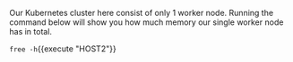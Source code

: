 Our Kubernetes cluster here consist of only 1 worker node. Running the command below will show you how much memory our single worker node has in total.

`free -h`{{execute "HOST2"}}